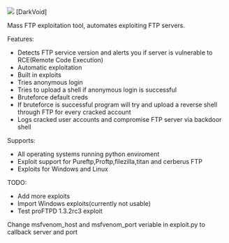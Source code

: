 <img src="https://github.com/darkseid-security/DarkVoid/blob/main/IMG/Screenshot%20at%202022-12-04%2005-17-11.png">
[DarkVoid]

Mass FTP exploitation tool, automates exploiting FTP servers.

Features:
- Detects FTP service version and alerts you if server is vulnerable to RCE(Remote Code Execution)
- Automatic exploitation
- Built in exploits
- Tries anonymous login
- Tries to upload a shell if anonymous login is successful
- Bruteforce default creds
- If bruteforce is successful program will try and upload a reverse shell through FTP for every cracked account
- Logs cracked user accounts and compromise FTP server via backdoor shell

Supports:
- All operating systems running python enviroment
- Exploit support for Pureftp,Proftp,filezilla,titan and cerberus FTP
- Exploits for Windows and Linux

TODO:
- Add more exploits
- Import Windows exploits(currently not usable)
- Test proFTPD 1.3.2rc3 exploit 

Change msfvenom_host and msfvenom_port veriable in exploit.py to callback server and port 
